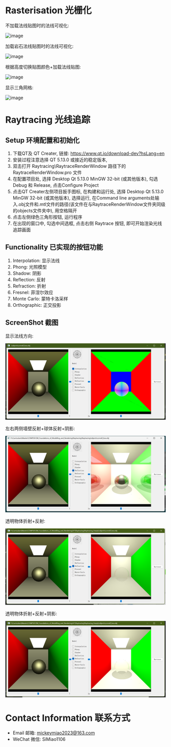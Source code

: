 # Rasterisation 光栅化

不加载法线贴图时的法线可视化:

![image](https://github.com/user-attachments/assets/a44b55fe-4fee-4faf-9987-ee261a747d93)

加载岩石法线贴图时的法线可视化:

![image](https://github.com/user-attachments/assets/8335f1b9-ca35-4327-8787-2061ede3d81a)

根据高度切换贴图颜色+加载法线贴图:

![image](https://github.com/user-attachments/assets/0fdaff86-85db-48ba-bfca-49d09878b565)

显示三角网格:

![image](https://github.com/user-attachments/assets/056de2e6-fde2-4893-b275-9a3a59342745)


# Raytracing 光线追踪

## Setup 环境配置和初始化

1. 下载QT及 QT Creater, 链接: https://www.qt.io/download-dev?hsLang=en
2. 安装过程注意选择 QT 5.13.0 或接近的稳定版本, 
3. 双击打开 Raytracing\RaytraceRenderWindow 路径下的 RaytraceRenderWindow.pro 文件
4. 在配置项目处, 选择 Desktop Qt 5.13.0 MinGW 32-bit (或其他版本), 勾选 Debug 和 Release, 点击Configure Project
5. 点击QT Creater左侧项目扳手图标, 在构建和运行处, 选择 Desktop Qt 5.13.0 MinGW 32-bit (或其他版本), 选择运行, 在Command line arguments处输入.obj文件和.mtl文件的路径(该文件在与RaytraceRenderWindow文件夹同级的objects文件夹中), 用空格隔开
6. 点击左侧绿色三角形按钮, 运行程序
7. 在出现的窗口中, 勾选中间选框, 点击右侧 Raytrace 按钮, 即可开始渲染光线追踪画面

## Functionality 已实现的按钮功能 

1. Interpolation: 显示法线
2. Phong: 光照模型
3. Shadow: 阴影
4. Reflection: 反射
5. Refraction: 折射
6. Fresnel: 菲涅尔效应
7. Monte Carlo: 蒙特卡洛采样
8. Orthographic: 正交投影

## ScreenShot 截图

显示法线方向:

![Normal](\Pic\Normal.png)

左右两侧墙壁反射+球体反射+阴影:

![Reflection_3](\Pic\Reflection_Wall_Ball.png)

透明物体折射+反射: 

![Reflection_Refraction](\Pic\Reflection_Refraction.png)

透明物体折射+反射+阴影: 

![Reflection_Refraction_Shadow](\Pic\Reflection_Refraction_Shadow.png)

# Contact Information 联系方式

- Email 邮箱: mickeymiao2023@163.com
- WeChat 微信: SiMiao1106
